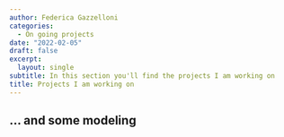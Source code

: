 ```yaml
---
author: Federica Gazzelloni
categories:
  - On going projects
date: "2022-02-05"
draft: false
excerpt:  
  layout: single
subtitle: In this section you'll find the projects I am working on
title: Projects I am working on
---
```



## ... and some modeling